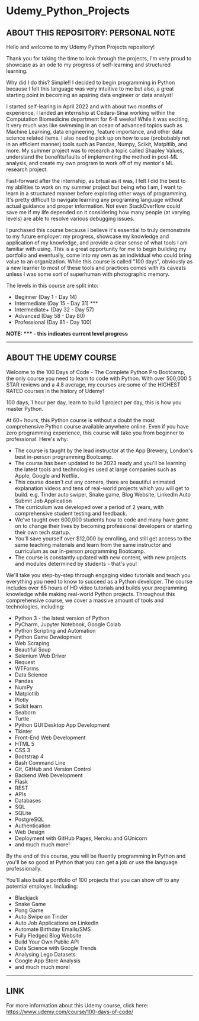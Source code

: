 # Udemy_Python_Projects

**ABOUT THIS REPOSITORY: PERSONAL NOTE**
------------------------------------------

Hello and welcome to my Udemy Python Projects repository!

Thank you for taking the time to look through the projects, I'm very proud to showcase as an ode to my progress of self-learning and structured learning. 

Why did I do this? Simple!! I decided to begin programming in Python because I felt this language was very intuitive to me but also, a great starting point in becoming an apsiring data engineer or data analyst!

I started self-learing in April 2022 and with about two months of experience, I landed an internship at Cedars-Sinai working within the Computation Biomedicine department for 6-8 weeks! While it was exciting, it very much was like swimming in an ocean of advanced topics such as Machine Learning, data engineering, feature importance, and other data science related items. I also need to pick up on how to use (probobably not in an efficient manner) tools such as Pandas, Numpy, Scikit, Matpltlib, and more. My summer project was to research a topic called Shapley Values, understand the benefits/faults of implementing the method in post-ML analysis, and create my own program to work off of my mentor's ML research project.

Fast-forward after the internship, as brtual as it was, I felt I did the best to my abilities to work on my summer project but being who I am, I want to learn in a structured manner before exploring other ways of programming.  It's pretty difficult to navigate learning any programing language without actual guidance and proper information. Not even StackOverflow could save me if my life depended on it considering how many people (at varying levels) are able to resolve various debugging issues. 

I purchased this course because I believe it's essential to truly demonstrate to my future employer: my progress, showcase my knowledge and application of my knowledge, and provide a clear sense of what tools I am familiar with using. This is a great opportunity for me to begin building my portfolio and eventually, come into my own as an individual who could bring value to an organization.  While this course is called "100 days", obviously as a new learner to most of these tools and practices comes with its caveats unless I was some sort of superhuman with photographic memory.

The levels in this course are split into:
 * Beginner      (Day 1 - Day 14)
 * Intermediate  (Day 15 - Day 31) ***
 * Intermediate+ (Day 32 - Day 57)
 * Advanced      (Day 58 - Day 80)
 * Professional  (Day 81 - Day 100)
        
**NOTE: *** - this indicates current level progress** 


-------------------------------------------------------------------------------------------------------
**ABOUT THE UDEMY COURSE**
---------------------------


Welcome to the 100 Days of Code - The Complete Python Pro Bootcamp, the only course you need to learn to code with Python. With over 500,000 5 STAR reviews and a 4.8 average, my courses are some of the HIGHEST RATED courses in the history of Udemy!

100 days, 1 hour per day, learn to build 1 project per day, this is how you master Python.

At 60+ hours, this Python course is without a doubt the most comprehensive Python course available anywhere online. Even if you have zero programming experience, this course will take you from beginner to professional. Here's why:
  
  * The course is taught by the lead instructor at the App Brewery, London's best in-person programming Bootcamp.
  * The course has been updated to be 2023 ready and you'll be learning the latest tools and technologies used at large companies such as Apple, Google and Netflix.
  * This course doesn't cut any corners, there are beautiful animated explanation videos and tens of real-world projects which you will get to build. e.g. Tinder auto swiper, Snake game, Blog Website, LinkedIn Auto Submit Job Application
  * The curriculum was developed over a period of 2 years, with comprehensive student testing and feedback.
  * We've taught over 600,000 students how to code and many have gone on to change their lives by becoming professional developers or starting their own tech startup.
  * You'll save yourself over $12,000 by enrolling, and still get access to the same teaching materials and learn from the same instructor and curriculum as our in-person programming Bootcamp.
  * The course is constantly updated with new content, with new projects and modules determined by students - that's you!



We'll take you step-by-step through engaging video tutorials and teach you everything you need to know to succeed as a Python developer.
The course includes over 65 hours of HD video tutorials and builds your programming knowledge while making real-world Python projects.
Throughout this comprehensive course, we cover a massive amount of tools and technologies, including:

  * Python 3 - the latest version of Python
  * PyCharm, Jupyter Notebook, Google Colab
  * Python Scripting and Automation
  * Python Game Development
  * Web Scraping
  * Beautiful Soup
  * Selenium Web Driver
  * Request
  * WTForms
  * Data Science
  * Pandas
  * NumPy
  * Matplotlib
  * Plotly
  * Scikit learn
  * Seaborn
  * Turtle
  * Python GUI Desktop App Development
  * Tkinter
  * Front-End Web Development
  * HTML 5
  * CSS 3
  * Bootstrap 4
  * Bash Command Line
  * Git, GitHub and Version Control
  * Backend Web Development
  * Flask
  * REST
  * APIs
  * Databases
  * SQL
  * SQLite
  * PostgreSQL
  * Authentication
  * Web Design
  * Deployment with GitHub Pages, Heroku and GUnicorn
  * and much much more!

By the end of this course, you will be fluently programming in Python and you'll be so good at Python that you can get a job or use the language professionally.

You'll also build a portfolio of 100 projects that you can show off to any potential employer. Including:

  * Blackjack
  * Snake Game
  * Pong Game
  * Auto Swipe on Tinder
  * Auto Job Applications on LinkedIn
  * Automate Birthday Emails/SMS
  * Fully Fledged Blog Website
  * Build Your Own Public API
  * Data Science with Google Trends
  * Analysing Lego Datasets
  * Google App Store Analysis
  * and much much more!

------------------------------------
**LINK**
------------------------------------
For more information about this Udemy course, click here: https://www.udemy.com/course/100-days-of-code/ 
